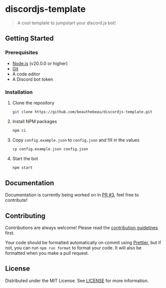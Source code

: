 # discordjs-template

> A cool template to jumpstart your discord.js bot!

## Getting Started

### Prerequisites

- [Node.js](https://nodejs.org/en/) (v20.0.0 or higher)
- [Git](https://git-scm.com/downloads)
- A code editor
- A Discord bot token

### Installation

1. Clone the repository

   ```sh
   git clone https://github.com/beauthebeau/discordjs-template.git
   ```

2. Install NPM packages

   ```sh
   npm ci
   ```

3. Copy `config.example.json` to `config.json` and fill in the values

   ```sh
   cp config.example.json config.json
   ```

4. Start the bot
   ```sh
   npm start
   ```

## Documentation

Documentation is currently being worked on in [PR #3](https://github.com/BeauTheBeau/discordjs-template/pull/3),
feel free to contribute!

## Contributing

Contributions are always welcome! Please read the [contribution guidelines](CONTRIBUTING.md) first.

Your code should be formatted automatically on commit using [Prettier](https://prettier.io/), but if not,
you can run `npm run format` to format your code. It will also be formatted when you make a pull request.

## License

Distributed under the MIT License. See [LICENSE](LICENSE) for more information.
